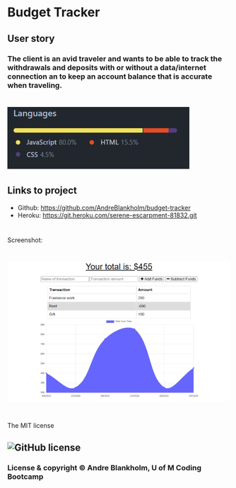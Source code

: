 


# Budget Tracker
## 
## User story
### The client is an avid traveler and wants to be able to track the withdrawals and deposits with or without a data/internet connection an to keep an account balance that is accurate when traveling.
#
# <img src="./public/images/19lan.png"  alt="list of software languages used">
## Links to project 
* Github: https://github.com/AndreBlankholm/budget-tracker
* Heroku: https://git.heroku.com/serene-escarpment-81832.git
#
Screenshot:
# <img src="./public/images/chal 19 2022-07-15 173404.png"  alt="picture of budget-tracker app">


#
The MIT license 
## ![GitHub license](https://img.shields.io/badge/license-MIT-blue.svg)
### License & copyright © Andre Blankholm, U of M Coding Bootcamp

